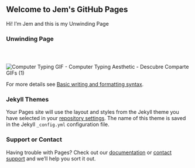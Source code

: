 ## Welcome to Jem's GitHub Pages

Hi! I’m Jem and this is my Unwinding Page

### Unwinding Page

```



```
![Computer Typing GIF - Computer Typing Aesthetic - Descubre   Comparte GIFs (1)](https://user-images.githubusercontent.com/99859441/159720231-aaafa902-1880-49ae-bef1-9bc057f4ff9c.gif)

For more details see [Basic writing and formatting syntax](https://docs.github.com/en/github/writing-on-github/getting-started-with-writing-and-formatting-on-github/basic-writing-and-formatting-syntax).

### Jekyll Themes

Your Pages site will use the layout and styles from the Jekyll theme you have selected in your [repository settings](https://github.com/mjxxmie/mjxxmie.github.io/settings/pages). The name of this theme is saved in the Jekyll `_config.yml` configuration file.

### Support or Contact

Having trouble with Pages? Check out our [documentation](https://docs.github.com/categories/github-pages-basics/) or [contact support](https://support.github.com/contact) and we’ll help you sort it out.

